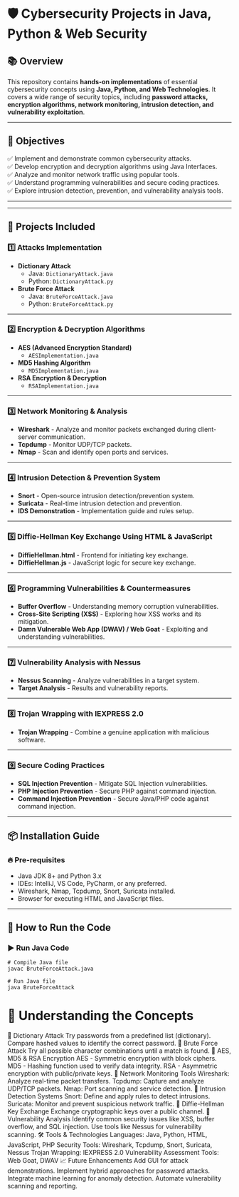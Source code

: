 # 🛡️ Cybersecurity Projects in Java, Python & Web Security

## 📚 Overview

This repository contains **hands-on implementations** of essential cybersecurity concepts using **Java, Python, and Web Technologies**. It covers a wide range of security topics, including **password attacks, encryption algorithms, network monitoring, intrusion detection, and vulnerability exploitation**.

---

## 🎯 Objectives

✅ Implement and demonstrate common cybersecurity attacks.  
✅ Develop encryption and decryption algorithms using Java Interfaces.  
✅ Analyze and monitor network traffic using popular tools.  
✅ Understand programming vulnerabilities and secure coding practices.  
✅ Explore intrusion detection, prevention, and vulnerability analysis tools.

---

---

## 🚀 Projects Included

### 1️⃣ Attacks Implementation

- **Dictionary Attack**
  - Java: `DictionaryAttack.java`
  - Python: `DictionaryAttack.py`
- **Brute Force Attack**
  - Java: `BruteForceAttack.java`
  - Python: `BruteForceAttack.py`

---

### 2️⃣ Encryption & Decryption Algorithms

- **AES (Advanced Encryption Standard)**
  - `AESImplementation.java`
- **MD5 Hashing Algorithm**
  - `MD5Implementation.java`
- **RSA Encryption & Decryption**
  - `RSAImplementation.java`

---

### 3️⃣ Network Monitoring & Analysis

- **Wireshark** - Analyze and monitor packets exchanged during client-server communication.
- **Tcpdump** - Monitor UDP/TCP packets.
- **Nmap** - Scan and identify open ports and services.

---

### 4️⃣ Intrusion Detection & Prevention System

- **Snort** - Open-source intrusion detection/prevention system.
- **Suricata** - Real-time intrusion detection and prevention.
- **IDS Demonstration** - Implementation guide and rules setup.

---

### 5️⃣ Diffie-Hellman Key Exchange Using HTML & JavaScript

- **DiffieHellman.html** - Frontend for initiating key exchange.
- **DiffieHellman.js** - JavaScript logic for secure key exchange.

---

### 6️⃣ Programming Vulnerabilities & Countermeasures

- **Buffer Overflow** - Understanding memory corruption vulnerabilities.
- **Cross-Site Scripting (XSS)** - Exploring how XSS works and its mitigation.
- **Damn Vulnerable Web App (DWAV) / Web Goat** - Exploiting and understanding vulnerabilities.

---

### 7️⃣ Vulnerability Analysis with Nessus

- **Nessus Scanning** - Analyze vulnerabilities in a target system.
- **Target Analysis** - Results and vulnerability reports.

---

### 8️⃣ Trojan Wrapping with IEXPRESS 2.0

- **Trojan Wrapping** - Combine a genuine application with malicious software.

---

### 9️⃣ Secure Coding Practices

- **SQL Injection Prevention** - Mitigate SQL Injection vulnerabilities.
- **PHP Injection Prevention** - Secure PHP against command injection.
- **Command Injection Prevention** - Secure Java/PHP code against command injection.

---

## 📦 Installation Guide

### 🔥 Pre-requisites

- Java JDK 8+ and Python 3.x
- IDEs: IntelliJ, VS Code, PyCharm, or any preferred.
- Wireshark, Nmap, Tcpdump, Snort, Suricata installed.
- Browser for executing HTML and JavaScript files.

---

## 📝 How to Run the Code

### ▶️ Run Java Code

```
# Compile Java file
javac BruteForceAttack.java

# Run Java file
java BruteForceAttack
```

# 🧠 Understanding the Concepts

🔐 Dictionary Attack
Try passwords from a predefined list (dictionary).
Compare hashed values to identify the correct password.
🔐 Brute Force Attack
Try all possible character combinations until a match is found.
🔐 AES, MD5 & RSA Encryption
AES - Symmetric encryption with block ciphers.
MD5 - Hashing function used to verify data integrity.
RSA - Asymmetric encryption with public/private keys.
📡 Network Monitoring Tools
Wireshark: Analyze real-time packet transfers.
Tcpdump: Capture and analyze UDP/TCP packets.
Nmap: Port scanning and service detection.
🛑 Intrusion Detection Systems
Snort: Define and apply rules to detect intrusions.
Suricata: Monitor and prevent suspicious network traffic.
🔗 Diffie-Hellman Key Exchange
Exchange cryptographic keys over a public channel.
🚨 Vulnerability Analysis
Identify common security issues like XSS, buffer overflow, and SQL injection.
Use tools like Nessus for vulnerability scanning.
🛠️ Tools & Technologies
Languages: Java, Python, HTML, JavaScript, PHP
Security Tools: Wireshark, Tcpdump, Snort, Suricata, Nessus
Trojan Wrapping: IEXPRESS 2.0
Vulnerability Assessment Tools: Web Goat, DWAV
📈 Future Enhancements
Add GUI for attack demonstrations.
Implement hybrid approaches for password attacks.
Integrate machine learning for anomaly detection.
Automate vulnerability scanning and reporting.
